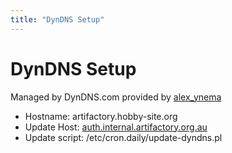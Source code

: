 ```yaml
---
title: "DynDNS Setup"
---
```

# DynDNS Setup

Managed by DynDNS.com provided by [alex_ynema](/user/alex_ynema)

-   Hostname: artifactory.hobby-site.org
-   Update Host: [auth.internal.artifactory.org.au](/subcommittee/it_infrastructure/servers_auth)
-   Update script: /etc/cron.daily/update-dyndns.pl
